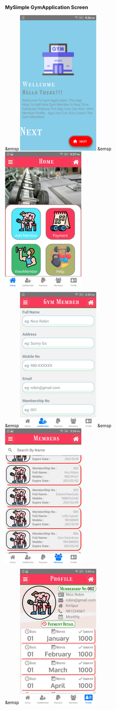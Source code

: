 ### MySimple GymApplication Screen

&emsp  <img src ="screenshots/GymWellcome.jpeg" width="250px"> &emsp <img src ="screenshots/GymDashBoard.jpeg" width="250px">

&emsp  <img src ="screenshots/GymAddMemberForm.jpeg" width="250px"> &emsp <img src ="screenshots/GymMembersList.jpeg" width="250px">

&emsp  <img src ="screenshots/GymMemberProfile.jpeg" width="250px">
